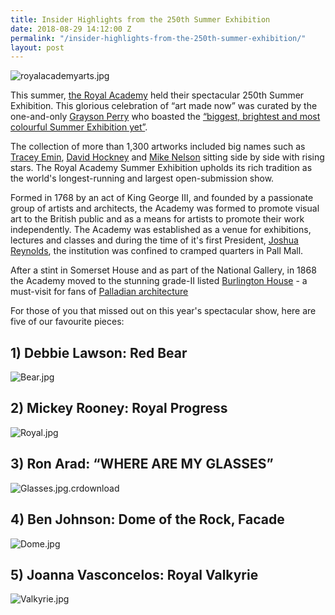 ```yaml
---
title: Insider Highlights from the 250th Summer Exhibition
date: 2018-08-29 14:12:00 Z
permalink: "/insider-highlights-from-the-250th-summer-exhibition/"
layout: post
---
```


![royalacademyarts.jpg](/uploads/royalacademyarts.jpg)


This summer, [the Royal Academy](https://www.royalacademy.org.uk/about-the-ra) held their spectacular 250th Summer Exhibition. This glorious celebration of “art made now” was curated by the one-and-only [Grayson Perry](https://en.wikipedia.org/wiki/Grayson_Perry) who boasted the [“biggest, brightest and most colourful Summer Exhibition yet”](https://www.royalacademy.org.uk/exhibition/summer-exhibition-2018).

 

The collection of more than 1,300 artworks included big names such as [Tracey Emin](http://www.traceyeminstudio.com/), [David Hockney](http://www.davidhockney.co/) and [Mike Nelson](https://www.tate.org.uk/art/artists/mike-nelson-4020) sitting side by side with rising stars. The Royal Academy Summer Exhibition upholds its rich tradition as the world's longest-running and largest open-submission show.  

 

Formed in 1768 by an act of King George III, and founded by a passionate group of artists and architects, the Academy was formed to promote visual art to the British public and as a means for artists to promote their work independently. The Academy was established as a venue for exhibitions, lectures and classes and during the time of it's first President, [Joshua Reynolds](https://www.britannica.com/biography/Joshua-Reynolds), the institution was confined to cramped quarters in Pall Mall.  

 

After a stint in Somerset House and as part of the National Gallery, in 1868 the Academy moved to the stunning grade-II listed [Burlington House](http://burlingtonhouse.org/) - a must-visit for fans of [Palladian architecture](https://www.architecture.com/knowledge-and-resources/knowledge-landing-page/palladianism)  

 

For those of you that missed out on this year's spectacular show, here are five of our favourite pieces: 

 

## 1) Debbie Lawson: Red Bear 
![Bear.jpg](/uploads/Bear.jpg)


## 2) Mickey Rooney: Royal Progress 
![Royal.jpg](/uploads/Royal.jpg)


## 3) Ron Arad: “WHERE ARE MY GLASSES” 
![Glasses.jpg.crdownload](/uploads/Glasses.jpg.crdownload)


## 4) Ben Johnson: Dome of the Rock, Facade 
![Dome.jpg](/uploads/Dome.jpg)


## 5) Joanna Vasconcelos: Royal Valkyrie 
![Valkyrie.jpg](/uploads/Valkyrie.jpg)

